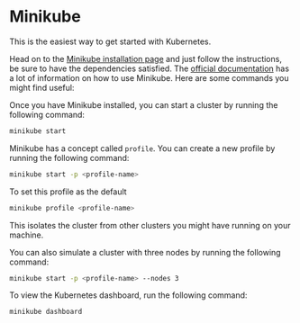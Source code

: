 # Minikube

This is the easiest way to get started with Kubernetes. 

Head on to the [Minikube installation page](https://minikube.sigs.k8s.io/docs/start/) and just follow the instructions, be sure to have the dependencies satisfied. The [official documentation](https://minikube.sigs.k8s.io/docs/) has a lot of information on how to use Minikube. Here are some commands you might find useful:


Once you have Minikube installed, you can start a cluster by running the following command:

```bash
minikube start
```

Minikube has a concept called `profile`. You can create a new profile by running the following command:

```bash
minikube start -p <profile-name>
```

To set this profile as the default

```bash
minikube profile <profile-name>
```

This isolates the cluster from other clusters you might have running on your machine.

You can also simulate a cluster with three nodes by running the following command:

```bash
minikube start -p <profile-name> --nodes 3
```

To view the Kubernetes dashboard, run the following command:

```bash
minikube dashboard
```
